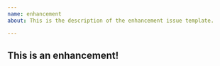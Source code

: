 ```yaml
---
name: enhancement
about: This is the description of the enhancement issue template.

---
```


## This is an enhancement!
